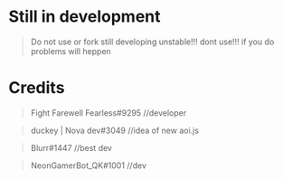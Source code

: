 # Still in development 
> Do not use or fork 
> still developing 
> unstable!!! 
> dont use!!! 
>  if you do problems will heppen 
# Credits 
> Fight Farewell Fearless#9295 //developer 

> duckey | Nova dev#3049 //idea of new aoi.js 

> Blurr#1447 //best dev

> NeonGamerBot_QK#1001 //dev
